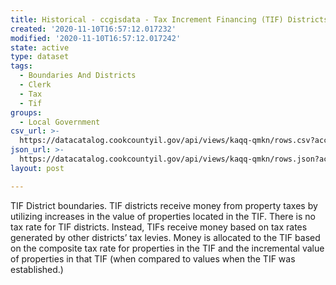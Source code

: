 ```yaml
---
title: Historical - ccgisdata - Tax Increment Financing (TIF) Districts 2016
created: '2020-11-10T16:57:12.017232'
modified: '2020-11-10T16:57:12.017242'
state: active
type: dataset
tags:
  - Boundaries And Districts
  - Clerk
  - Tax
  - Tif
groups:
  - Local Government
csv_url: >-
  https://datacatalog.cookcountyil.gov/api/views/kaqq-qmkn/rows.csv?accessType=DOWNLOAD
json_url: >-
  https://datacatalog.cookcountyil.gov/api/views/kaqq-qmkn/rows.json?accessType=DOWNLOAD
layout: post

---
```

TIF District boundaries. TIF districts receive money from property taxes by utilizing increases in the value of properties located in the TIF. There is no tax rate for TIF districts. Instead, TIFs receive money based on tax rates generated by other districts’ tax levies. Money is allocated to the TIF based on the composite tax rate for properties in the TIF and the incremental value of properties in that TIF (when compared to values when the TIF was established.)
